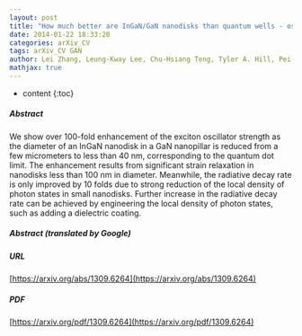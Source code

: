 ```yaml
---
layout: post
title: "How much better are InGaN/GaN nanodisks than quantum wells - oscillator strength enhancement and changes in optical properties"
date: 2014-01-22 18:33:20
categories: arXiv_CV
tags: arXiv_CV GAN
author: Lei Zhang, Leung-Kway Lee, Chu-Hsiang Teng, Tyler A. Hill, Pei-Cheng Ku, Hui Deng
mathjax: true
---
```


* content
{:toc}

##### Abstract
We show over 100-fold enhancement of the exciton oscillator strength as the diameter of an InGaN nanodisk in a GaN nanopillar is reduced from a few micrometers to less than 40 nm, corresponding to the quantum dot limit. The enhancement results from significant strain relaxation in nanodisks less than 100 nm in diameter. Meanwhile, the radiative decay rate is only improved by 10 folds due to strong reduction of the local density of photon states in small nanodisks. Further increase in the radiative decay rate can be achieved by engineering the local density of photon states, such as adding a dielectric coating.

##### Abstract (translated by Google)


##### URL
[https://arxiv.org/abs/1309.6264](https://arxiv.org/abs/1309.6264)

##### PDF
[https://arxiv.org/pdf/1309.6264](https://arxiv.org/pdf/1309.6264)

